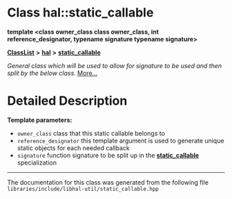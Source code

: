 

# Class hal::static\_callable

**template &lt;class owner\_class class owner\_class, int reference\_designator, typename signature typename signature&gt;**



[**ClassList**](annotated.md) **>** [**hal**](namespacehal.md) **>** [**static\_callable**](classhal_1_1static__callable.md)



_General class which will be used to allow for signature to be used and then split by the below class._ [More...](#detailed-description)


































































# Detailed Description




**Template parameters:**


* `owner_class` class that this static callable belongs to 
* `reference_designator` this template argument is used to generate unique static objects for each needed callback 
* `signature` function signature to be split up in the [**static\_callable**](classhal_1_1static__callable.md) specialization 




    

------------------------------
The documentation for this class was generated from the following file `libraries/include/libhal-util/static_callable.hpp`

